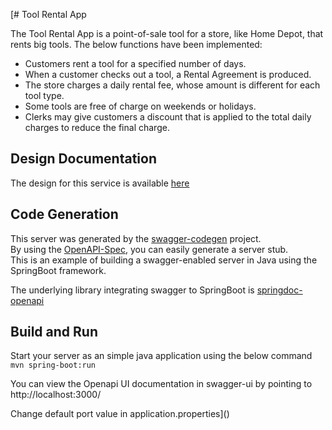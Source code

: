 [# Tool Rental App

The Tool Rental App is a point-of-sale tool for a store, like Home Depot, that rents big tools.  The below functions have been implemented: 
- Customers rent a tool for a specified number of days.
- When a customer checks out a tool, a Rental Agreement is produced.
- The store charges a daily rental fee, whose amount is different for each tool type.
- Some tools are free of charge on weekends or holidays.
- Clerks may give customers a discount that is applied to the total daily charges to reduce the final
charge.

## Design Documentation
The design for this service is available [here](https://github.com/SpringSecurity-Keycloak/ToolRentalService/wiki) 

## Code Generation
This server was generated by the [swagger-codegen](https://github.com/swagger-api/swagger-codegen) project.  
By using the [OpenAPI-Spec](https://github.com/swagger-api/swagger-core), you can easily generate a server stub.  
This is an example of building a swagger-enabled server in Java using the SpringBoot framework.

The underlying library integrating swagger to SpringBoot is [springdoc-openapi](https://github.com/springdoc/springdoc-openapi)

## Build and Run

Start your server as an simple java application  using the below command
`
mvn spring-boot:run
`

You can view the Openapi UI documentation in swagger-ui by pointing to  
http://localhost:3000/  

Change default port value in application.properties]()